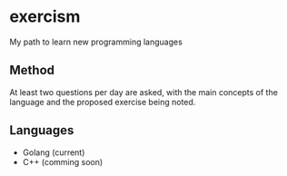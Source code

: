 # exercism

My path to learn new programming languages

## Method

At least two questions per day are asked, with the main concepts of the language and the proposed exercise being noted.

## Languages

- Golang (current)
- C++ (comming soon)
